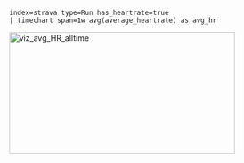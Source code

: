 ```splunk-spl
index=strava type=Run has_heartrate=true
| timechart span=1w avg(average_heartrate) as avg_hr
```
<img width="405" height="220" alt="viz_avg_HR_alltime" src="https://github.com/user-attachments/assets/30c39118-4310-45b0-99b3-0992024b8270" />
